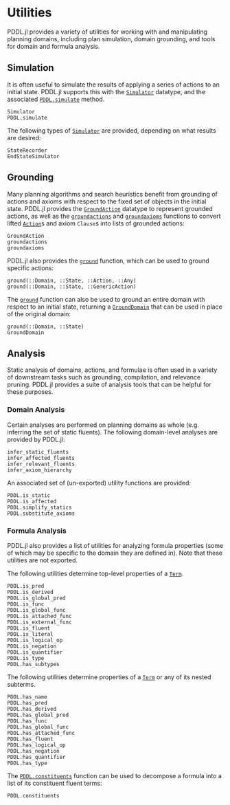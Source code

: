 # Utilities

PDDL.jl provides a variety of utilities for working with and manipulating planning domains, including plan simulation, domain grounding, and tools for domain and formula analysis.

## Simulation

It is often useful to simulate the results of applying a series of actions to an initial state. PDDL.jl supports this with the [`Simulator`](@ref) datatype, and the associated [`PDDL.simulate`](@ref) method. 

```@docs
Simulator
PDDL.simulate
```

The following types of [`Simulator`](@ref) are provided, depending on what results are desired:

```@docs
StateRecorder
EndStateSimulator
```

## Grounding

Many planning algorithms and search heuristics benefit from grounding of actions and axioms with respect to the fixed set of objects in the initial state. PDDL.jl provides the [`GroundAction`](@ref) datatype to represent grounded actions, as well as the [`groundactions`](@ref) and [`groundaxioms`](@ref) functions to convert lifted [`Action`](@ref)s and axiom `Clause`s into lists of grounded actions:

```@docs
GroundAction
groundactions
groundaxioms
```

PDDL.jl also provides the [`ground`](@ref) function, which can be used to ground specific actions:

```@docs
ground(::Domain, ::State, ::Action, ::Any)
ground(::Domain, ::State, ::GenericAction)
```

The [`ground`](@ref) function can also be used to ground an entire domain with respect to an initial state, returning a [`GroundDomain`](@ref) that can be used in place of the original domain:

```@docs
ground(::Domain, ::State)
GroundDomain
```

## Analysis

Static analysis of domains, actions, and formulae is often used in a variety of downstream tasks such as grounding, compilation, and relevance pruning. PDDL.jl provides a suite of analysis tools that can be helpful for these purposes.

### Domain Analysis

Certain analyses are performed on planning domains as whole (e.g. inferring the set of static fluents). The following domain-level analyses are provided by PDDL.jl:

```@docs
infer_static_fluents
infer_affected_fluents
infer_relevant_fluents
infer_axiom_hierarchy
```

An associated set of (un-exported) utility functions are provided:

```@docs
PDDL.is_static
PDDL.is_affected
PDDL.simplify_statics
PDDL.substitute_axioms
```

### Formula Analysis

PDDL.jl also provides a list of utilities for analyzing formula properties (some of which may be specific to the domain they are defined in). Note that these utilities are not exported.

The following utilities determine top-level properties of a [`Term`](@ref).

```@docs
PDDL.is_pred
PDDL.is_derived
PDDL.is_global_pred
PDDL.is_func
PDDL.is_global_func
PDDL.is_attached_func
PDDL.is_external_func
PDDL.is_fluent
PDDL.is_literal
PDDL.is_logical_op
PDDL.is_negation
PDDL.is_quantifier
PDDL.is_type
PDDL.has_subtypes
```

The following utilities determine properties of a [`Term`](@ref) or any of its nested subterms.

```@docs
PDDL.has_name
PDDL.has_pred
PDDL.has_derived
PDDL.has_global_pred
PDDL.has_func
PDDL.has_global_func
PDDL.has_attached_func
PDDL.has_fluent
PDDL.has_logical_op
PDDL.has_negation
PDDL.has_quantifier
PDDL.has_type
```

The [`PDDL.constituents`](@ref) function can be used to decompose a formula into a list of its constituent fluent terms:

```@docs
PDDL.constituents
```

